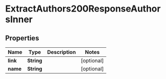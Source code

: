 

# ExtractAuthors200ResponseAuthorsInner

## Properties

Name | Type | Description | Notes
------------ | ------------- | ------------- | -------------
**link** | **String** |  |  [optional]
**name** | **String** |  |  [optional]




